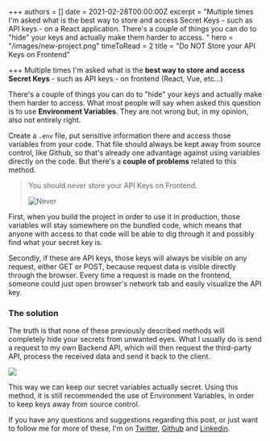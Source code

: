 +++
authors = []
date = 2021-02-28T00:00:00Z
excerpt = "Multiple times I'm asked what is the best way to store and access Secret Keys - such as API keys - on a React application.  There's a couple of things you can do to \"hide\" your keys and actually make them harder to access. "
hero = "/images/new-project.png"
timeToRead = 2
title = "Do NOT Store your API Keys on Frontend"

+++
Multiple times I'm asked what is the **best way to store and access** **Secret Keys** - such as API keys - on frontend (React, Vue, etc...)

There's a couple of things you can do to "hide" your keys and actually make them harder to access. What most people will say when asked this question is to use **Environment Variables**. They are not wrong but, in my opinion, also not entirely right.

Create a `.env` file, put sensitive information there and access those variables from your code. That file should always be kept away from source control, like Github, so that's already one advantage against using variables directly on the code. But there's a **couple of problems** related to this method.

> You should never store your API Keys on Frontend.
>
> 
> ![Never](https://media.giphy.com/media/Y4Jb8jkcqRtnznTnpC/giphy.gif)

First, when you build the project in order to use it in production, those variables will stay somewhere on the bundled code, which means that anyone with access to that code will be able to dig through it and possibly find what your secret key is.

Secondly, if these are API keys, those keys will always be visible on any request, either GET or POST, because request data is visible directly through the browser. Every time a request is made on the frontend, someone could just open browser's network tab and easily visualize the API key.

### The solution

The truth is that none of these previously described methods will completely hide your secrets from unwanted eyes. What I usually do is send a request to my own Backend API, which will then request the third-party API, process the received data and send it back to the client.

![](/images/store-secret-api-keys.png)

This way we can keep our secret variables actually secret. Using this method, it is still recommended the use of Environment Variables, in order to keep keys away from source control.

If you have any questions and suggestions regarding this post, or just want to follow me for more of these, I'm on [Twitter](https://twitter.com/pmatarodrigues), [Github](https://github.com/pmatarodrigues) and [Linkedin](https://linkedin.com/in/pmatarodrigues).